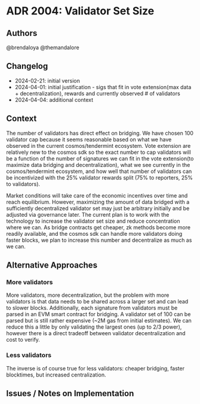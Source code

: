 # ADR 2004: Validator Set Size

## Authors

@brendaloya
@themandalore

## Changelog

- 2024-02-21: initial version
- 2024-04-01: initial justification - sigs that fit in vote extension(max data + decentralization), rewards and currently observed # of validators
- 2024-04-04: additional context

## Context

The number of validators has direct effect on bridging. We have chosen 100 validator cap because it seems reasonable based on what we have observed in the current cosmos/tendermint ecosystem. Vote extension are relatively new to the cosmos sdk so the exact number to cap validators will be a function of the number of signatures we can fit in the vote extension(to maximize data bridging and decentralization), what we see currently in the cosmos/tendermint ecosystem, and how well that number of validators can be incentivized with the 25% validator rewards split (75% to reporters, 25% to validators).

Market conditions will take care of the economic incentives over time and reach equilibrium. However, maximizing the amount of data bridged with a sufficiently decentralized validator set may just be arbitrary initially and be adjusted via governance later. The current plan is to work with the technology to increase the validator set size and reduce concentration where we can. As bridge contracts get cheaper, zk methods become more readily available, and the cosmos sdk can handle more validators doing faster blocks, we plan to increase this number and decentralize as much as we can.  


## Alternative Approaches

### More validators

More validators, more decentralization, but the problem with more validators is that data needs to be shared across a larger set and can lead to slower blocks. Additionally, each signature from validators must be parsed in an EVM smart contract for bridging. A validator set of 100 can be parsed but is still rather expensive (~2M gas from initial estimates). We can reduce this a little by only validating the largest ones (up to 2/3 power), however there is a direct tradeoff between validator decentralization and cost to verify. 

### Less validators

The inverse is of course true for less validators: cheaper bridging, faster blocktimes, but increased centralization.


## Issues / Notes on Implementation

